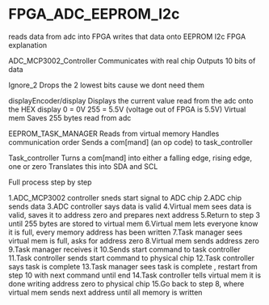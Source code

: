 # FPGA_ADC_EEPROM_I2c
reads data from adc into FPGA writes that data onto EEPROM I2c
FPGA explanation

ADC_MCP3002_Controller
	Communicates with real chip
	Outputs 10 bits of data

Ignore_2
	Drops the 2 lowest bits cause we dont need them

displayEncoder/display
	Displays the current value read from the adc onto the HEX display
	0 = 0V
	255 = 5.5V (voltage out of FPGA is 5.5V)
Virtual mem
	Saves 255 bytes read from adc

EEPROM_TASK_MANAGER
	Reads from virtual memory
	Handles communication order
	Sends a com[mand]  (an op code) to task_controller

Task_controller
	Turns a com[mand] into either a falling edge, rising edge, one or zero
	Translates this into SDA and SCL


Full process step by step

1.ADC_MCP3002 controller sneds start signal to ADC chip
2.ADC chip sends data
3.ADC controller says data is valid
4.Virtual mem sees data is valid, saves it to address zero and prepares next address
5.Return to step 3 until 255 bytes are stored to virtual mem
6.Virtual mem lets everyone know it is full, every memory address has been written
7.Task manager sees virtual mem is full, asks for address zero
8.Virtual mem sends address zero
9.Task manager receives it
10.Sends start command to task controller
11.Task controller sends start command to physical chip
12.Task controller says task is complete
13.Task manager sees task is complete , restart from step 10 with next command until end
14.Task controller tells virtual mem it is done writing address zero to physical chip
15.Go back to step 8, where virtual mem sends next address until all memory is written
